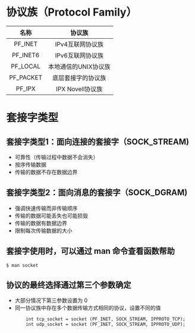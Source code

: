 # 协议族（Protocol Family）
名称      |协议族
:-------:|:-------:
PF_INET|IPv4互联网协议族
PF_INET6|IPv6互联网协议族
PF_LOCAL|本地通信的UNIX协议族
PF_PACKET|底层套接字的协议族
PF_IPX|IPX Novell协议族

# 套接字类型
## 套接字类型1：面向连接的套接字（SOCK_STREAM)
- 可靠性（传输过程中数据不会消失）
- 按序传输数据
- 传输的数据不存在数据边界

## 套接字类型2：面向消息的套接字（SOCK_DGRAM)
- 强调快速传输而非传输顺序
- 传输的数据可能丢失也可能损毁
- 传输的数据有数据边界
- 限制每次传输数据的大小

## 套接字使用时，可以通过 man 命令查看函数帮助

```
$ man socket
```

## 协议的最终选择通过第三个参数确定
- 大部分情况下第三参数设置为 0
- 同一协议族中存在多个数据传输方式相同的协议，设置不同的值
	```
		int tcp_socket = socket (PF_INET, SOCK_STREAM, IPPROTO_TCP);
		int udp_socket = socket (PF_INET, SOCK_STREAM, IPPROTO_UDP);
	```
